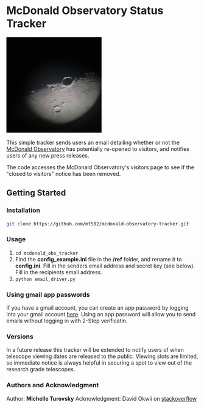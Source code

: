 # McDonald Observatory Status Tracker

<img src="mcdonald_obs_moon.jpeg" alt="Moon from McDonald Observatory 36 inch telescope" width="250" height="250"/>

This simple tracker sends users an email detailing whether or not the [McDonald Observatory](https://mcdonaldobservatory.org/) has potentially re-opened to visitors, and notifies users of any new press releases. 

The code accesses the McDonald Observatory's visitors page to see if the "closed to visitors" notice has been removed.


## Getting Started

### Installation
```bash
git clone https://github.com/mt592/mcdonald-observatory-tracker.git
```
### Usage
1. `cd mcdonald_obs_tracker`
2. Find the **config_example.ini** file in the **/ref** folder, and rename it to **config.ini**. Fill in the senders email address and secret key (see below). Fill in the recipients email address.  
3. `python email_driver.py`


### Using gmail app passwords

If you have a gmail account, you can create an app password by logging into your gmail account [here](https://myaccount.google.com/u/1/apppasswords?pli=1&rapt=AEjHL4PXlfTR51trGXZd8xd_r9gpZwZ_2RH7KhwRQI27yzAhofxqdY9pVpUqqGUvrZZJOamyy1CgB_4C1YvASGudq3q4DU6CBQ). Using an app password will allow you to send emails without logging in with 2-Step verificatin.

### Versions

In a future release this tracker will be extended to notify users of when telescope viewing dates are released to the public. Viewing slots are limited, so immediate notice is always helpful in securing a spot to view out of the research grade telescopes. 

### Authors and Acknowledgment

Author: **Michelle Turovsky**
Acknowledgment: David Okwii on [stackoverflow](https://stackoverflow.com/questions/10147455/how-to-send-an-email-with-gmail-as-provider-using-python)

